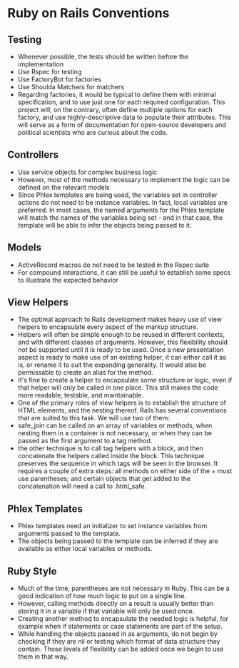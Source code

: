 # Ruby on Rails Conventions

## Testing
- Whenever possible, the tests should be written before the implementation
- Use Rspec for testing
- Use FactoryBot for factories
- Use Shoulda Matchers for matchers
- Regarding factories, it would be typical to define them with minimal specification, and to use just one for each required configuration.  This project will, on the contrary, often define multiple options for each factory, and use highly-descriptive data to populate their attributes.  This will serve as a form of documentation for open-source developers and political scientists who are curious about the code.

## Controllers
- Use service objects for complex business logic
- However, most of the methods necessary to implement the logic can be defined on the relevant models
- Since Phlex templates are being used, the variables set in controller actions do not need to be instance variables.  In fact, local variables are preferred.  In most cases, the named arguments for the Phlex template will match the names of the variables being set - and in that case, the template will be able to infer the objects being passed to it.

## Models
- ActiveRecord macros do not need to be tested in the Rspec suite
- For compound interactions, it can still be useful to establish some specs to illustrate the expected behavior

## View Helpers
- The optimal approach to Rails development makes heavy use of view helpers to encapsulate every aspect of the markup structure.
- Helpers will often be simple enough to be reused in different contexts, and with different classes of arguments.  However, this flexibility should not be supported until it is ready to be used.  Once a new presentation aspect is ready to make use of an existing helper, it can either call it as is, or rename it to suit the expanding generality.  It would also be permissable to create an alias for the method.
- It's fine to create a helper to encapsulate some structure or logic, even if that helper will only be called in one place.  This still makes the code more readable, testable, and maintainable.
- One of the primary roles of view helpers is to establish the structure of HTML elements, and the nesting thereof.  Rails has several conventions that are suited to this task.  We will use two of them: 
- safe_join can be called on an array of variables or methods, when nesting them in a container is not necessary, or when they can be passed as the first argument to a tag method.
- the other technique is to call tag helpers with a block, and then concatenate the helpers called inside the block.  This technique preserves the sequence in which tags will be seen in the browser.  It requires a couple of extra steps: all methods on either side of the + must use parentheses; and certain objects that get added to the concatenation will need a call to .html_safe.

## Phlex Templates
- Phlex templates need an initializer to set instance variables from arguments passed to the template.
- The objects being passed to the template can be inferred if they are available as either local variables or methods.

## Ruby Style
- Much of the time, parentheses are not necessary in Ruby.  This can be a good indication of how much logic to put on a single line.
- However, calling methods directly on a result is usually better than storing it in a variable if that variable will only be used once.
- Creating another method to encapsulate the needed logic is helpful, for example when if statements or case statements are part of the setup.
- While handling the objects passed in as arguments, do not begin by checking if they are nil or testing which format of data structure they contain.  Those levels of flexibility can be added once we begin to use them in that way.
